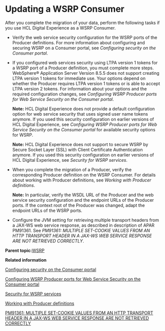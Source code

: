# Updating a WSRP Consumer 

After you complete the migration of your data, perform the following tasks if you use HCL Digital Experience as a WSRP Consumer.

-   Verify the web service security configuration for the WSRP ports of the Producer definitions. For more information about configuring and securing WSRP on a Consumer portal, see *Configuring security on the Consumer portal*.

-   If you configured web services security using LTPA version 1 tokens for a WSRP port of a Producer definition, you must complete more steps. WebSphere® Application Server Version 8.5.5 does not support creating LTPA version 1 tokens for immediate use. Your options depend on whether the Producer requires LTPA version 1 tokens or is able to accept LTPA version 2 tokens. For information about your options and the required configuration changes, see *Configuring WSRP Producer ports for Web Service Security on the Consumer portal*.

    **Note:** HCL Digital Experience does not provide a default configuration option for web service security that uses signed user name tokens anymore. If you used this security configuration on earlier versions of HCL Digital Experience, see *Configuring WSRP Producer ports for Web Service Security on the Consumer portal* for available security options for WSRP.

    **Note:** HCL Digital Experience does not support to secure WSRP by Secure Socket Layer \(SSL\) with Client Certificate Authentication anymore. If you used this security configuration on earlier versions of HCL Digital Experience, see *Security for WSRP services*.

-   When you complete the migration of a Producer, verify the corresponding Producer definition on the WSRP Consumer. For details about working with Producer definitions, see *Working with Producer definitions*.

    **Note:** In particular, verify the WSDL URL of the Producer and the web service security configuration and the endpoint URLs of the Producer ports. If the context root of the Producer was changed, adapt the endpoint URLs of the WSRP ports.

-   Configure the JVM setting for retrieving multiple transport headers from a JAX-WS web service response, as described in description of APAR PM91361. See *PM91361: MULTIPLE SET-COOKIE VALUES FROM AN HTTP TRANSPORT HEADER IN A JAX-WS WEB SERVICE RESPONSE ARE NOT RETRIEVED CORRECTLY*.


**Parent topic:**[WSRP ](../migrate/mig_post_wsrp.md)

**Related information**  


[Configuring security on the Consumer portal ](../admin-system/wsrpt_cons_prep_sec.md)

[Configuring WSRP Producer ports for Web Service Security on the Consumer portal ](../admin-system/wsrpt_cons_sec_ws_wss.md)

[Security for WSRP services ](../admin-system/wsrpc_secy.md)

[Working with Producer definitions ](../admin-system/wsrpt_cons_creat_prod.md)

[PM91361: MULTIPLE SET-COOKIE VALUES FROM AN HTTP TRANSPORT HEADER IN A JAX-WS WEB SERVICE RESPONSE ARE NOT RETRIEVED CORRECTLY](https://support.hcltechsw.com/csm)

